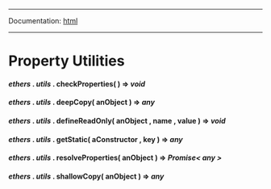 -----

Documentation: [html](https://docs-beta.ethers.io/)

-----

Property Utilities
==================

#### *ethers* . *utils* . **checkProperties**( ) => *void*



#### *ethers* . *utils* . **deepCopy**( anObject ) => *any*



#### *ethers* . *utils* . **defineReadOnly**( anObject , name , value ) => *void*



#### *ethers* . *utils* . **getStatic**( aConstructor , key ) => *any*



#### *ethers* . *utils* . **resolveProperties**( anObject ) => *Promise< any >*



#### *ethers* . *utils* . **shallowCopy**( anObject ) => *any*



